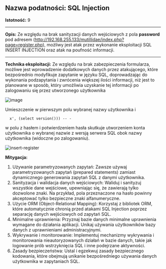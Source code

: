 ## Nazwa podatności: SQL Injection

**Istotność:** 9

---

**Opis:**
Ze względu na brak sanityzacji danych wejściowych z pola **password** pod adresem (http://192.168.255.133/mutillidae/index.php?page=register.php), możliwy jest atak przez wykonanie eksploitacji SQL INSERT INJECTION oraz atak na poufność informacji.


---

**Technika eksploitacji:**
Ze względu na brak zabezpieczenia formularza, możliwe jest wprowadzenie dodatkowych danych przez atakującego, które bezpośrednio modyfikuje zapytanie w języku SQL, doprowadzając do wykonania podzapytania i zwrócenia większej ilości informacji, niż jest to planowane w sposób, który umożliwia uzyskanie tej informacji po zalogowaniu się przez utworzonego użytkownika

![image](https://github.com/GrzechuG/PWR-CBE-BAW-mutillidae-2024/assets/56219452/573ce875-fdc1-40e5-ae9e-ff375f2a86a4)


Umieszczenie w pierwszym polu wybranej nazwy użytkownika i 
```
  x', (select version())) -- -
```
w polu z hasłem i potwierdzeniem hasła skutkuje utworzeniem konta użytkownika o wybranej nazwie z wersją serwera SQL obok nazwy użytkownika (widoczne po zalogowaniu).

![insert-register](https://github.com/GrzechuG/PWR-CBE-BAW-mutillidae-2024/assets/56219452/33892823-de06-44e2-8ff6-0513e7944a48)

**Mitygacja:**
1. Używanie parametryzowanych zapytań: Zawsze używaj parametryzowanych zapytań (prepared statements) zamiast dynamicznego generowania zapytań SQL z danymi użytkownika.
2. Sanityzacja i walidacja danych wejściowych: Waliduj i sanityzuj wszystkie dane wejściowe, upewniając się, że zawierają tylko dozwolone znaki. Na przykład, pola przeznaczone na hasło powinny akceptować tylko bezpieczne znaki alfanumeryczne.
3. Użycie ORM (Object-Relational Mapping): Korzystaj z bibliotek ORM, które automatycznie chronią przed atakami SQL Injection poprzez separację danych wejściowych od zapytań SQL.
4. Minimalne uprawnienia: Przyznaj bazie danych minimalne uprawnienia wymagane do działania aplikacji. Unikaj używania użytkowników bazy danych z uprawnieniami administracyjnymi.
5. Wykrywanie i monitorowanie: Implementuj mechanizmy wykrywania i monitorowania nieautoryzowanych działań w bazie danych, takie jak logowanie prób wstrzyknięcia SQL i inne podejrzane aktywności.
6. Zasady bezpieczeństwa: Ustal i egzekwuj zasady bezpiecznego kodowania, które obejmują unikanie bezpośredniego używania danych użytkownika w zapytaniach SQL.

